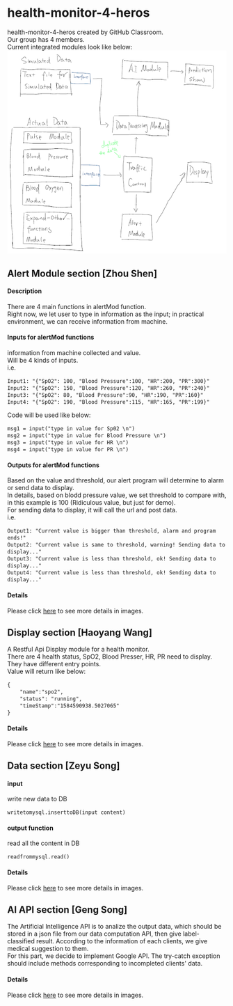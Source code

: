 # health-monitor-4-heros
health-monitor-4-heros created by GitHub Classroom.     
Our group has 4 members.    
Current integrated modules look like below:     
![draft](imgs/draftModule.PNG)   

## Alert Module section [Zhou Shen]    
#### Description      
There are 4 main functions in alertMod function.   
Right now, we let user to type in information as the input; in practical environment, we can receive information from machine.    
#### Inputs for alertMod functions    
information from machine collected and value.    
Will be 4 kinds of inputs.    
i.e. 
```
Input1: "{"SpO2": 100, "Blood Pressure":100, "HR":200, "PR":300}"
Input2: "{"SpO2": 150, "Blood Pressure":120, "HR":260, "PR":240}"
Input3: "{"SpO2": 80, "Blood Pressure":90, "HR":190, "PR":160}"
Input4: "{"SpO2": 190, "Blood Pressure":115, "HR":165, "PR":199}"
```
Code will be used like below:
```
msg1 = input("type in value for Sp02 \n")
msg2 = input("type in value for Blood Pressure \n")
msg3 = input("type in value for HR \n")
msg4 = input("type in value for PR \n")
```
#### Outputs for alertMod functions     
Based on the value and threshold, our alert program will determine to alarm or send data to display.     
In details, based on blodd pressure value, we set threshold to compare with, in this example is 100 (Ridiculous value, but just for demo).        
For sending data to display, it will call the url and post data.      
i.e.
```
Output1: "Current value is bigger than threshold, alarm and program ends!"
Output2: "Current value is same to threshold, warning! Sending data to display..."
Output3: "Current value is less than threshold, ok! Sending data to display..."
Output4: "Current value is less than threshold, ok! Sending data to display..."
```
#### Details   
Please click [here](https://github.com/BUEC500C1/health-monitor-4-heros/tree/master/AlertModule) to see more details in images.    

## Display section [Haoyang Wang]      
A Restful Api Display module for a health monitor.      
There are 4 health status, SpO2, Blood Presser, HR, PR need to display. They have different entry points.     
Value will return like below:    
```
{
	"name":"spo2",
	"status": "running",
	"timeStamp":"1584590938.5027065"
}
```
#### Details   
Please click [here](https://github.com/BUEC500C1/health-monitor-4-heros/tree/master/Display) to see more details in images.    

## Data section [Zeyu Song]       
#### input
write new data to DB
```
writetomysql.inserttoDB(input content)
```
#### output function
read all the content in DB
```
readfrommysql.read()
```
#### Details   
Please click [here](https://github.com/BUEC500C1/health-monitor-4-heros/tree/master/data) to see more details in images.    

## AI API section [Geng Song]    
The Artificial Intelligence API is to analize the output data, which should be stored in a json file from our data computation API, then give label-classified result. According to the information of each clients, we give medical suggestion to them.     
For this part, we decide to implement Google API. The try-catch exception should include methods corresponding to incompleted clients' data.     
#### Details   
Please click [here](https://github.com/BUEC500C1/health-monitor-4-heros/tree/master/AI%20API) to see more details in images.    

